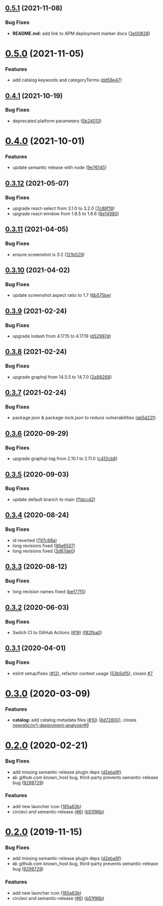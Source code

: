 ## [0.5.1](https://github.com/newrelic/nr1-deployment-analyzer/compare/v0.5.0...v0.5.1) (2021-11-08)


### Bug Fixes

* **README.md:** add link to APM deployment marker docs ([3e00828](https://github.com/newrelic/nr1-deployment-analyzer/commit/3e00828f4a9214e0b7c3a8b63b7f5b25ecab91ae))

# [0.5.0](https://github.com/newrelic/nr1-deployment-analyzer/compare/v0.4.1...v0.5.0) (2021-11-05)


### Features

* add catalog keywords and categoryTerms ([dd56e47](https://github.com/newrelic/nr1-deployment-analyzer/commit/dd56e47a227b90cdf3917dcdd3bbe77e829c4546))

## [0.4.1](https://github.com/newrelic/nr1-deployment-analyzer/compare/v0.4.0...v0.4.1) (2021-10-19)


### Bug Fixes

* deprecated platform parameters ([5b24013](https://github.com/newrelic/nr1-deployment-analyzer/commit/5b240135d7e163c862114da3b8b53d7be2ec2a26))

# [0.4.0](https://github.com/newrelic/nr1-deployment-analyzer/compare/v0.3.12...v0.4.0) (2021-10-01)


### Features

* update semantic release with node ([9e76145](https://github.com/newrelic/nr1-deployment-analyzer/commit/9e761455fa0eb4bb7d3b2382134a5c60c43e5773))

## [0.3.12](https://github.com/newrelic/nr1-deployment-analyzer/compare/v0.3.11...v0.3.12) (2021-05-07)


### Bug Fixes

* upgrade react-select from 3.1.0 to 3.2.0 ([7c88f19](https://github.com/newrelic/nr1-deployment-analyzer/commit/7c88f19c7610b13b725de88381b46467163fcec2))
* upgrade react-window from 1.8.5 to 1.8.6 ([6e14980](https://github.com/newrelic/nr1-deployment-analyzer/commit/6e14980b4b8d9a130a1e296d29ab8c7f0eb54b05))

## [0.3.11](https://github.com/newrelic/nr1-deployment-analyzer/compare/v0.3.10...v0.3.11) (2021-04-05)


### Bug Fixes

* ensure screenshot is 3:2 ([121b529](https://github.com/newrelic/nr1-deployment-analyzer/commit/121b529169293d76dddfa4bc3b64609f483d079c))

## [0.3.10](https://github.com/newrelic/nr1-deployment-analyzer/compare/v0.3.9...v0.3.10) (2021-04-02)


### Bug Fixes

* update screenshot aspect ratio to 1.7 ([6b575be](https://github.com/newrelic/nr1-deployment-analyzer/commit/6b575bea50ac5b3ef648262110db34991551a337))

## [0.3.9](https://github.com/newrelic/nr1-deployment-analyzer/compare/v0.3.8...v0.3.9) (2021-02-24)


### Bug Fixes

* upgrade lodash from 4.17.15 to 4.17.19 ([d52997d](https://github.com/newrelic/nr1-deployment-analyzer/commit/d52997d93afbd3993d6c531efae11b471636817f))

## [0.3.8](https://github.com/newrelic/nr1-deployment-analyzer/compare/v0.3.7...v0.3.8) (2021-02-24)


### Bug Fixes

* upgrade graphql from 14.5.5 to 14.7.0 ([2a98268](https://github.com/newrelic/nr1-deployment-analyzer/commit/2a98268f39e8e893ec57264518ccfc27e7dc7e7f))

## [0.3.7](https://github.com/newrelic/nr1-deployment-analyzer/compare/v0.3.6...v0.3.7) (2021-02-24)


### Bug Fixes

* package.json & package-lock.json to reduce vulnerabilities ([ab5d22f](https://github.com/newrelic/nr1-deployment-analyzer/commit/ab5d22f053af49209ca4f719a1067f4df3b0880d))

## [0.3.6](https://github.com/newrelic/nr1-deployment-analyzer/compare/v0.3.5...v0.3.6) (2020-09-29)


### Bug Fixes

* upgrade graphql-tag from 2.10.1 to 2.11.0 ([c412cb8](https://github.com/newrelic/nr1-deployment-analyzer/commit/c412cb82b58c26a08e74d709d0ed9a90e7288521))

## [0.3.5](https://github.com/newrelic/nr1-deployment-analyzer/compare/v0.3.4...v0.3.5) (2020-09-03)


### Bug Fixes

* update default branch to main ([f1dccd2](https://github.com/newrelic/nr1-deployment-analyzer/commit/f1dccd24225192d473156c412b8e4dc3cc587d3a))

## [0.3.4](https://github.com/newrelic/nr1-deployment-analyzer/compare/v0.3.3...v0.3.4) (2020-08-24)


### Bug Fixes

* id reverted ([797c68a](https://github.com/newrelic/nr1-deployment-analyzer/commit/797c68af30a36a630e71045472d85460e8435153))
* long revisions fixed ([96e6507](https://github.com/newrelic/nr1-deployment-analyzer/commit/96e650723ac225beb80798bdec5c1a4580dbd0ac))
* long revisions fixed ([3d67de0](https://github.com/newrelic/nr1-deployment-analyzer/commit/3d67de0bf5d145730949948efce193e5128c256c))

## [0.3.3](https://github.com/newrelic/nr1-deployment-analyzer/compare/v0.3.2...v0.3.3) (2020-08-12)


### Bug Fixes

* long revision names fixed ([bef77f5](https://github.com/newrelic/nr1-deployment-analyzer/commit/bef77f5dfa22f6e41513033bb588cfb28f4e776e))

## [0.3.2](https://github.com/newrelic/nr1-deployment-analyzer/compare/v0.3.1...v0.3.2) (2020-06-03)


### Bug Fixes

* Switch CI to GitHub Actions ([#19](https://github.com/newrelic/nr1-deployment-analyzer/issues/19)) ([f82fba0](https://github.com/newrelic/nr1-deployment-analyzer/commit/f82fba0e494625532ee3256626a7ca102fef8bd8))

## [0.3.1](https://github.com/newrelic/nr1-deployment-analyzer/compare/v0.3.0...v0.3.1) (2020-04-01)


### Bug Fixes

* eslint setup/fixes ([#12](https://github.com/newrelic/nr1-deployment-analyzer/issues/12)), refactor context usage ([53b5d15](https://github.com/newrelic/nr1-deployment-analyzer/commit/53b5d152a517ae22d4329884aa38b69be8ddaf39)), closes [#7](https://github.com/newrelic/nr1-deployment-analyzer/issues/7)

# [0.3.0](https://github.com/newrelic/nr1-deployment-analyzer/compare/v0.2.0...v0.3.0) (2020-03-09)


### Features

* **catalog:** add catalog metadata files ([#10](https://github.com/newrelic/nr1-deployment-analyzer/issues/10)) ([8d72800](https://github.com/newrelic/nr1-deployment-analyzer/commit/8d728009be35a9c12f19a964ba0910b0491d5e3c)), closes [newrelic/nr1-deployment-analyzer#9](https://github.com/newrelic/nr1-deployment-analyzer/issues/9)

# [0.2.0](https://github.com/newrelic/nr1-deployment-analyzer/compare/v0.1.1...v0.2.0) (2020-02-21)


### Bug Fixes

* add missing semantic-release plugin deps ([d2eba9f](https://github.com/newrelic/nr1-deployment-analyzer/commit/d2eba9f8025c6538ac8ae46de4193a2150d1b273))
* **ci:** github.com known_host bug, third-party prevents semantic-release bug ([9298729](https://github.com/newrelic/nr1-deployment-analyzer/commit/9298729ce9a6675dc91dc68fff1b5930debe4176))


### Features

* add new launcher icon ([185a63b](https://github.com/newrelic/nr1-deployment-analyzer/commit/185a63bf04ae117683aff977975b903bf8333dbc))
* circleci and semantic-release ([#6](https://github.com/newrelic/nr1-deployment-analyzer/issues/6)) ([b51f96b](https://github.com/newrelic/nr1-deployment-analyzer/commit/b51f96b86a0d9690f2f2d167a36c76c780412f68))

# [0.2.0](https://github.com/newrelic/nr1-deployment-analyzer/compare/v0.1.1...v0.2.0) (2019-11-15)


### Bug Fixes

* add missing semantic-release plugin deps ([d2eba9f](https://github.com/newrelic/nr1-deployment-analyzer/commit/d2eba9f8025c6538ac8ae46de4193a2150d1b273))
* **ci:** github.com known_host bug, third-party prevents semantic-release bug ([9298729](https://github.com/newrelic/nr1-deployment-analyzer/commit/9298729ce9a6675dc91dc68fff1b5930debe4176))


### Features

* add new launcher icon ([185a63b](https://github.com/newrelic/nr1-deployment-analyzer/commit/185a63bf04ae117683aff977975b903bf8333dbc))
* circleci and semantic-release ([#6](https://github.com/newrelic/nr1-deployment-analyzer/issues/6)) ([b51f96b](https://github.com/newrelic/nr1-deployment-analyzer/commit/b51f96b86a0d9690f2f2d167a36c76c780412f68))
